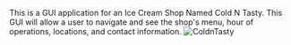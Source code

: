 This is a GUI application for an Ice Cream Shop Named Cold N Tasty. This GUI will allow a user to navigate and see the shop's menu, hour of operations, locations, and contact information.
![ColdnTasty](https://github.com/Jkendall1324/ColdNTasty/assets/116825863/0c525d06-0ac6-43dd-b5df-6684197d5983)

